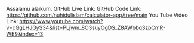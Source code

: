 Assalamu alaikum,
GitHub Live Link:
GitHub Code Link: https://github.com/nuhidulislam/calculator-app/tree/main
You Tube Video Link: https://www.youtube.com/watch?v=cGgLHJGyS34&list=PLjwm_8O3suyOgDS_Z8AWbbq3zpCmR-WE9&index=13
